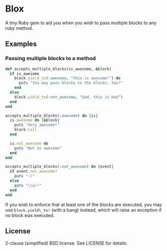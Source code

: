 # Blox

A tiny Ruby gem to aid you when you wish to pass multiple blocks to any ruby method.

## Examples

### Passing multiple blocks to a method

```ruby
def accepts_multiple_blocks(is_awesome, &block)
  if is_awesome
    block.yield_to(:awesome, "this is awesome!") do
      puts "You may pass blocks to the blocks, too!"
    end
  else
    block.yield_to(:not_awesome, "bad, this is bad")
  end
end

accepts_multiple_blocks(:awesome) do |is|
  is.awesome do |&block|
    puts "Very awesome!"
    block.call
  end

  is.not_awesome do
    puts "Not so awesome"
  end
end

accepts_multiple_blocks(:not_awesome) do |event|
  if event.not_awesome?
    puts ":("
  else
    puts "\\o/!"
  end
end
```

If you wish to enforce that at least one of the blocks are executed,
you may use `block.yield\_to!` (with a bang) instead, which will raise
an exception if no block was executed.

## License

2-clause (simplified) BSD license. See LICENSE for details.
